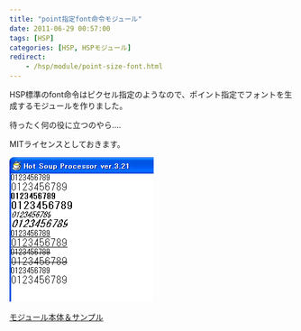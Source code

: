 ```yaml
---
title: "point指定font命令モジュール"
date: 2011-06-29 00:57:00
tags: [HSP]
categories: [HSP, HSPモジュール]
redirect:
    - /hsp/module/point-size-font.html
---
```


HSP標準のfont命令はピクセル指定のようなので、ポイント指定でフォントを生成するモジュールを作りました。

待ったく何の役に立つのやら....

MITライセンスとしておきます。

![point指定font命令モジュールSS][1]

 [1]: /images/2011_0629_pt_font.png

[モジュール本体＆サンプル][2]

 [2]: /files/pt_font.as

